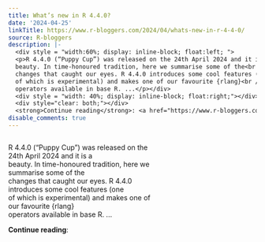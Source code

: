 ```yaml
---
title: What’s new in R 4.4.0?
date: '2024-04-25'
linkTitle: https://www.r-bloggers.com/2024/04/whats-new-in-r-4-4-0/
source: R-bloggers
description: |-
  <div style = "width:60%; display: inline-block; float:left; ">
  <p>R 4.4.0 (“Puppy Cup”) was released on the 24th April 2024 and it is a<br />
  beauty. In time-honoured tradition, here we summarise some of the<br />
  changes that caught our eyes. R 4.4.0 introduces some cool features (one<br />
  of which is experimental) and makes one of our favourite {rlang}<br />
  operators available in base R. ...</p></div>
  <div style = "width: 40%; display: inline-block; float:right;"></div>
  <div style="clear: both;"></div>
  <strong>Continue reading</strong>: <a href="https://www.r-bloggers.com/2024/04/whats-new-in-r-4 ...
disable_comments: true
---
```

<div style = "width:60%; display: inline-block; float:left; ">
<p>R 4.4.0 (“Puppy Cup”) was released on the 24th April 2024 and it is a<br />
beauty. In time-honoured tradition, here we summarise some of the<br />
changes that caught our eyes. R 4.4.0 introduces some cool features (one<br />
of which is experimental) and makes one of our favourite {rlang}<br />
operators available in base R. ...</p></div>
<div style = "width: 40%; display: inline-block; float:right;"></div>
<div style="clear: both;"></div>
<strong>Continue reading</strong>: <a href="https://www.r-bloggers.com/2024/04/whats-new-in-r-4 ...